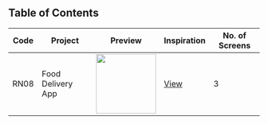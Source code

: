 ## Table of Contents

| Code | Project           | Preview                                                                                                                                                     | Inspiration                                                          | No. of Screens |
| ---- | ----------------- | ----------------------------------------------------------------------------------------------------------------------------------------------------------- | -------------------------------------------------------------------- | -------------- |
| RN08 | Food Delivery App | <img src="https://cdn.dribbble.com/users/1716131/screenshots/14527824/media/c490abc83e617dcfca83cb67ebf279a1.png?compress=1&resize=1200x900" width="120" /> | [View](https://dribbble.com/shots/14527824-Food-Delivery-Mobile-App) | 3              |
